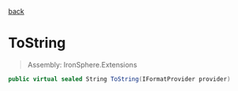 ﻿

[back](/IronSphere.Extensions/WeekOfYearStandard)

# ToString

> Assembly: IronSphere.Extensions

```csharp
public virtual sealed String ToString(IFormatProvider provider)
```



 